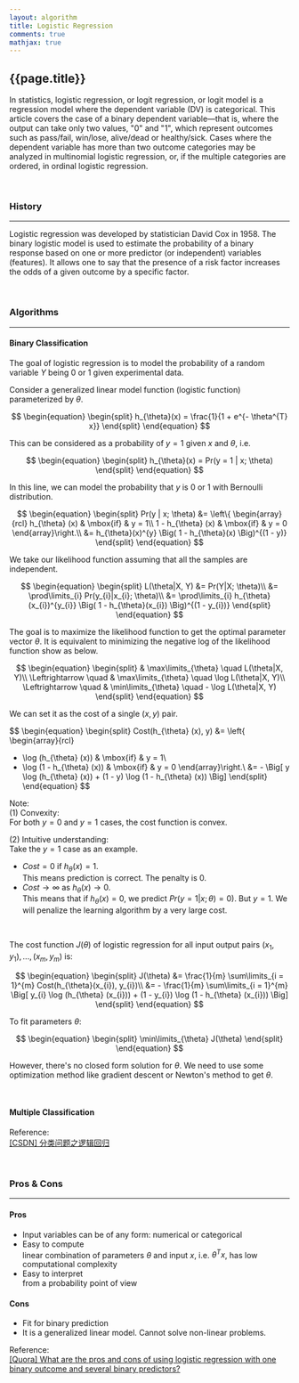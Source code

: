 ```yaml
---
layout: algorithm
title: Logistic Regression
comments: true
mathjax: true
---
```


## {{page.title}}

In statistics, logistic regression, or logit regression, or logit model is a regression model where the dependent variable (DV) is categorical. This article covers the case of a binary dependent variable—that is, where the output can take only two values, "0" and "1", which represent outcomes such as pass/fail, win/lose, alive/dead or healthy/sick. Cases where the dependent variable has more than two outcome categories may be analyzed in multinomial logistic regression, or, if the multiple categories are ordered, in ordinal logistic regression.

<br>

### History
---
Logistic regression was developed by statistician David Cox in 1958. The binary logistic model is used to estimate the probability of a binary response based on one or more predictor (or independent) variables (features). It allows one to say that the presence of a risk factor increases the odds of a given outcome by a specific factor.

<br>

### Algorithms
---
#### Binary Classification
The goal of logistic regression is to model the probability of a random variable $Y$ being $0$ or $1$ given experimental data.

Consider a generalized linear model function (logistic function) parameterized by $\theta$.

$$
\begin{equation}
\begin{split}
h_{\theta}(x) = \frac{1}{1 + e^{- \theta^{T} x}}
\end{split}
\end{equation}
$$

This can be considered as a probability of $y = 1$ given $x$ and $\theta$, i.e.

$$
\begin{equation}
\begin{split}
h_{\theta}(x) = Pr(y = 1 | x; \theta)
\end{split}
\end{equation}
$$

In this line, we can model the probability that $y$ is $0$ or $1$ with Bernoulli distribution.

$$
\begin{equation}
\begin{split}
Pr(y | x; \theta)
&=
\left\{ \begin{array}{rcl}
h_{\theta} (x) & \mbox{if} & y = 1\\
1 - h_{\theta} (x) & \mbox{if} & y = 0
\end{array}\right.\\
&= h_{\theta}(x)^{y} \Big( 1 - h_{\theta}(x) \Big)^{(1 - y)}
\end{split}
\end{equation}
$$

We take our likelihood function assuming that all the samples are independent.

$$
\begin{equation}
\begin{split}
L(\theta|X, Y)
&= Pr(Y|X; \theta)\\
&= \prod\limits_{i} Pr(y_{i}|x_{i}; \theta)\\
&= \prod\limits_{i} h_{\theta}(x_{i})^{y_{i}} \Big( 1 - h_{\theta}(x_{i}) \Big)^{(1 - y_{i})}
\end{split}
\end{equation}
$$

The goal is to maximize the likelihood function to get the optimal parameter vector $\theta$. It is equivalent to minimizing the negative log of the likelihood function show as below.

$$
\begin{equation}
\begin{split}
& \max\limits_{\theta} \quad L(\theta|X, Y)\\
\Leftrightarrow \quad & \max\limits_{\theta} \quad \log L(\theta|X, Y)\\
\Leftrightarrow \quad & \min\limits_{\theta} \quad - \log L(\theta|X, Y)
\end{split}
\end{equation}
$$

We can set it as the cost of a single $(x, y)$ pair.

$$
\begin{equation}
\begin{split}
Cost(h_{\theta} (x), y)
&= \left\{ \begin{array}{rcl}
   - \log (h_{\theta} (x)) & \mbox{if} & y = 1\\
   - \log (1 - h_{\theta} (x)) & \mbox{if} & y = 0
   \end{array}\right.\\
&= - \Big[ y \log (h_{\theta} (x)) + (1 - y) \log (1 - h_{\theta} (x)) \Big]
\end{split}
\end{equation}
$$

Note:<br>
(1) Convexity:<br>
For both $y = 0$ and $y = 1$ cases, the cost function is convex.

(2) Intuitive understanding:<br>
Take the $y = 1$ case as an example.<br>
+ $Cost = 0$ if $h_{\theta} (x) = 1$.<br>
This means prediction is correct. The penalty is $0$.
+ $Cost \rightarrow \infty$ as $h_{\theta} (x) \rightarrow 0$.<br>
This means that if $h_{\theta} (x) = 0$, we predict $Pr(y = 1|x; \theta) = 0$). But $y = 1$. We will penalize the learning algorithm by a very large cost.

<br>

The cost function $J(\theta)$ of logistic regression for all input output pairs $(x_{1}, y_{1}), ..., (x_{m}, y_{m})$ is:

$$
\begin{equation}
\begin{split}
J(\theta)
&= \frac{1}{m} \sum\limits_{i = 1}^{m} Cost(h_{\theta}(x_{i}), y_{i})\\
&= - \frac{1}{m} \sum\limits_{i = 1}^{m} \Big[ y_{i} \log (h_{\theta} (x_{i})) + (1 - y_{i}) \log (1 - h_{\theta} (x_{i})) \Big]
\end{split}
\end{equation}
$$

To fit parameters $\theta$:

$$
\begin{equation}
\begin{split}
\min\limits_{\theta} J(\theta)
\end{split}
\end{equation}
$$

However, there's no closed form solution for $\theta$. We need to use some optimization method like gradient descent or Newton's method to get $\theta$.

<br>

#### Multiple Classification

Reference:<br>
[[CSDN] 分类问题之逻辑回归](http://blog.csdn.net/xiu_star/article/details/52563619)

<br>

### Pros & Cons
---
#### Pros
+ Input variables can be of any form: numerical or categorical
+ Easy to compute<br>
linear combination of parameters $\theta$ and input $x$, i.e. $\theta^{T} x$, has low computational complexity
+ Easy to interpret<br>
from a probability point of view

#### Cons
+ Fit for binary prediction
+ It is a generalized linear model. Cannot solve non-linear problems.


Reference:<br>
[[Quora] What are the pros and cons of using logistic regression with one binary outcome and several binary predictors?](https://www.quora.com/What-are-the-pros-and-cons-of-using-logistic-regression-with-one-binary-outcome-and-several-binary-predictors)

<br><br>
